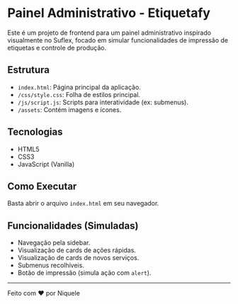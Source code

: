 # Painel Administrativo - Etiquetafy

Este é um projeto de frontend para um painel administrativo inspirado visualmente no Suflex, focado em simular funcionalidades de impressão de etiquetas e controle de produção.

## Estrutura

- `index.html`: Página principal da aplicação.
- `/css/style.css`: Folha de estilos principal.
- `/js/script.js`: Scripts para interatividade (ex: submenus).
- `/assets`: Contém imagens e ícones.

## Tecnologias

- HTML5
- CSS3
- JavaScript (Vanilla)

## Como Executar

Basta abrir o arquivo `index.html` em seu navegador.

## Funcionalidades (Simuladas)

- Navegação pela sidebar.
- Visualização de cards de ações rápidas.
- Visualização de cards de novos serviços.
- Submenus recolhíveis.
- Botão de impressão (simula ação com `alert`).

---

Feito com ❤️ por Niquele